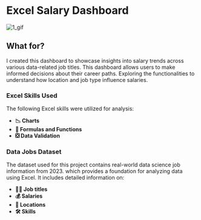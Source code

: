 # Excel Salary Dashboard

![1_gif](https://github.com/user-attachments/assets/eca2ac98-fbaa-4af3-ac79-67ae6a513657)

## What for?

I created this dashboard to showcase insights into salary trends across various data-related job titles. This dashboard allows users to make informed decisions about their career paths. Exploring the functionalities to understand how location and job type influence salaries. 

### Excel Skills Used

The following Excel skills were utilized for analysis:

- **📉 Charts**
- **🧮 Formulas and Functions**
- **❎ Data Validation**

### Data Jobs Dataset

The dataset used for this project contains real-world data science job information from 2023. which provides a foundation for analyzing data using Excel. It includes detailed information on:

- **👨‍💼 Job titles**
- **💰 Salaries**
- **📍 Locations**
- **🛠️ Skills**
